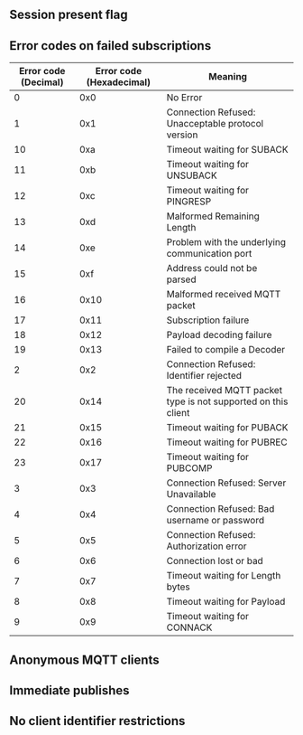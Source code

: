 ## Session present flag

## Error codes on failed subscriptions

| Error code (Decimal) | Error code (Hexadecimal) | Meaning                                                       |
| -------------------- | ------------------------ | ------------------------------------------------------------- |
| 0                    | 0x0                      | No Error                                                      |
| 1                    | 0x1                      | Connection Refused: Unacceptable protocol version             |
| 10                   | 0xa                      | Timeout waiting for SUBACK                                    |
| 11                   | 0xb                      | Timeout waiting for UNSUBACK                                  |
| 12                   | 0xc                      | Timeout waiting for PINGRESP                                  |
| 13                   | 0xd                      | Malformed Remaining Length                                    |
| 14                   | 0xe                      | Problem with the underlying communication port                |
| 15                   | 0xf                      | Address could not be parsed                                   |
| 16                   | 0x10                     | Malformed received MQTT packet                                |
| 17                   | 0x11                     | Subscription failure                                          |
| 18                   | 0x12                     | Payload decoding failure                                      |
| 19                   | 0x13                     | Failed to compile a Decoder                                   |
| 2                    | 0x2                      | Connection Refused: Identifier rejected                       |
| 20                   | 0x14                     | The received MQTT packet type is not supported on this client |
| 21                   | 0x15                     | Timeout waiting for PUBACK                                    |
| 22                   | 0x16                     | Timeout waiting for PUBREC                                    |
| 23                   | 0x17                     | Timeout waiting for PUBCOMP                                   |
| 3                    | 0x3                      | Connection Refused: Server Unavailable                        |
| 4                    | 0x4                      | Connection Refused: Bad username or password                  |
| 5                    | 0x5                      | Connection Refused: Authorization error                       |
| 6                    | 0x6                      | Connection lost or bad                                        |
| 7                    | 0x7                      | Timeout waiting for Length bytes                              |
| 8                    | 0x8                      | Timeout waiting for Payload                                   |
| 9                    | 0x9                      | Timeout waiting for CONNACK                                   |

## Anonymous MQTT clients

## Immediate publishes

## No client identifier restrictions
